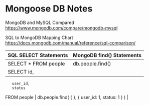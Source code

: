 # Mongoose DB Notes

MongoDB and MySQL Compared
https://www.mongodb.com/compare/mongodb-mysql

SQL to MongoDB Mapping Chart
https://docs.mongodb.com/manual/reference/sql-comparison/

| SQL SELECT Statements  | MongoDB find() Statements |
| ------------- | ------------- |
| SELECT * FROM people  | db.people.find() |
| SELECT id,
       user_id,
       status
FROM people  | db.people.find(
    { },
    { user_id: 1, status: 1 }
)  |




